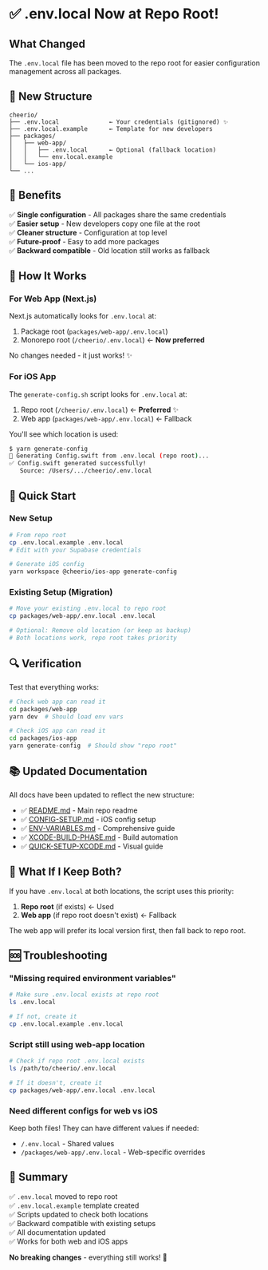 # ✅ .env.local Now at Repo Root!

## What Changed

The `.env.local` file has been moved to the repo root for easier configuration management across all packages.

## 📁 New Structure

```
cheerio/
├── .env.local              ← Your credentials (gitignored) ✨
├── .env.local.example      ← Template for new developers
├── packages/
│   ├── web-app/
│   │   ├── .env.local      ← Optional (fallback location)
│   │   └── env.local.example
│   └── ios-app/
└── ...
```

## 🎯 Benefits

✅ **Single configuration** - All packages share the same credentials  
✅ **Easier setup** - New developers copy one file at the root  
✅ **Cleaner structure** - Configuration at top level  
✅ **Future-proof** - Easy to add more packages  
✅ **Backward compatible** - Old location still works as fallback

## 🚀 How It Works

### For Web App (Next.js)

Next.js automatically looks for `.env.local` at:

1. Package root (`packages/web-app/.env.local`)
2. Monorepo root (`/cheerio/.env.local`) ← **Now preferred**

No changes needed - it just works! ✨

### For iOS App

The `generate-config.sh` script looks for `.env.local` at:

1. Repo root (`/cheerio/.env.local`) ← **Preferred** ✨
2. Web app (`packages/web-app/.env.local`) ← Fallback

You'll see which location is used:

```bash
$ yarn generate-config
📝 Generating Config.swift from .env.local (repo root)...
✅ Config.swift generated successfully!
   Source: /Users/.../cheerio/.env.local
```

## 📝 Quick Start

### New Setup

```bash
# From repo root
cp .env.local.example .env.local
# Edit with your Supabase credentials

# Generate iOS config
yarn workspace @cheerio/ios-app generate-config
```

### Existing Setup (Migration)

```bash
# Move your existing .env.local to repo root
cp packages/web-app/.env.local .env.local

# Optional: Remove old location (or keep as backup)
# Both locations work, repo root takes priority
```

## 🔍 Verification

Test that everything works:

```bash
# Check web app can read it
cd packages/web-app
yarn dev  # Should load env vars

# Check iOS app can read it
cd packages/ios-app
yarn generate-config  # Should show "repo root"
```

## 📚 Updated Documentation

All docs have been updated to reflect the new structure:

- ✅ [README.md](../README.md) - Main repo readme
- ✅ [CONFIG-SETUP.md](./CONFIG-SETUP.md) - iOS config setup
- ✅ [ENV-VARIABLES.md](./ENV-VARIABLES.md) - Comprehensive guide
- ✅ [XCODE-BUILD-PHASE.md](./XCODE-BUILD-PHASE.md) - Build automation
- ✅ [QUICK-SETUP-XCODE.md](./QUICK-SETUP-XCODE.md) - Visual guide

## 🔄 What If I Keep Both?

If you have `.env.local` at both locations, the script uses this priority:

1. **Repo root** (if exists) ← Used
2. **Web app** (if repo root doesn't exist) ← Fallback

The web app will prefer its local version first, then fall back to repo root.

## 🆘 Troubleshooting

### "Missing required environment variables"

```bash
# Make sure .env.local exists at repo root
ls .env.local

# If not, create it
cp .env.local.example .env.local
```

### Script still using web-app location

```bash
# Check if repo root .env.local exists
ls /path/to/cheerio/.env.local

# If it doesn't, create it
cp packages/web-app/.env.local .env.local
```

### Need different configs for web vs iOS

Keep both files! They can have different values if needed:

- `/.env.local` - Shared values
- `/packages/web-app/.env.local` - Web-specific overrides

## 🎉 Summary

✅ `.env.local` moved to repo root  
✅ `.env.local.example` template created  
✅ Scripts updated to check both locations  
✅ Backward compatible with existing setups  
✅ All documentation updated  
✅ Works for both web and iOS apps

**No breaking changes** - everything still works! 🚀

